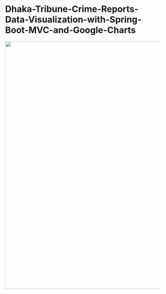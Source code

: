 # Dhaka-Tribune-Crime-Reports-Data-Visualization-with-Spring-Boot-MVC-and-Google-Charts

<img src="https://im6.ezgif.com/tmp/ezgif-6-408ed109a08a.gif" width="1200" height="800" />
